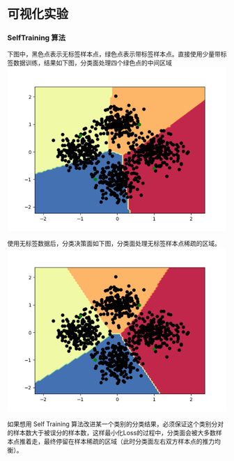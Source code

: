 # 可视化实验

### SelfTraining 算法
下图中，黑色点表示无标签样本点，绿色点表示带标签样本点。直接使用少量带标签数据训练，结果如下图，分类面处理四个绿色点的中间区域
![](./images/boundary-st-sl.png)

使用无标签数据后，分类决策面如下图，分类面处理无标签样本点稀疏的区域。
![](./images/boundary-st-ssl-9.png)

如果想用 Self Training 算法改进某一个类别的分类结果，必须保证这个类别分对的样本数大于被误分的样本数，这样最小化Loss的过程中，分类面会被大多数样本点推着走，最终停留在样本稀疏的区域（此时分类面左右双方样本点的推力均衡）。
